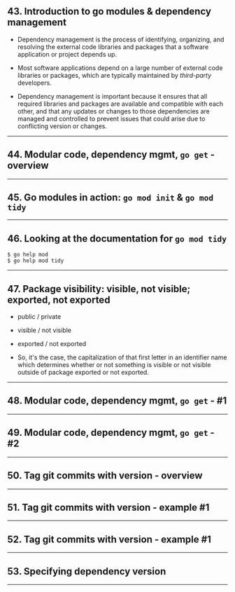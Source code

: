 ## 43. Introduction to go modules & dependency management

* Dependency management is the process of identifying, organizing, and resolving the external code libraries and packages that a software application or project depends up.

* Most software applications depend on a large number of external code libraries or packages, which are typically maintained by *third-party* developers.

* Dependency management is important because it ensures that all required libraries and packages are available and compatible with each other, and that any updates or changes to those dependencies are managed and controlled to prevent issues that could arise due to conflicting version or changes.

***

## 44. Modular code, dependency mgmt, `go get` - overview

***

## 45. Go modules in action: `go mod init` & `go mod tidy`

***

## 46. Looking at the documentation for `go mod tidy`

```
$ go help mod
$ go help mod tidy
```

***

## 47. Package visibility: visible, not visible; exported, not exported

* public / private
* visible / not visible
* exported / not exported

* So, it's the case, the capitalization of that first letter in an identifier name which determines whether or not something is visible or not visible outside of package exported or not exported.
***

## 48. Modular code, dependency mgmt, `go get` - #1

***

## 49. Modular code, dependency mgmt, `go get` - #2

***

## 50. Tag git commits with version - overview

***

## 51. Tag git commits with version - example #1

***

## 52. Tag git commits with version - example #1

***

## 53. Specifying dependency version

***














